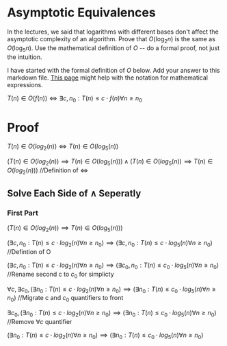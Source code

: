 # Asymptotic Equivalences

In the lectures, we said that logarithms with different bases don't affect the
asymptotic complexity of an algorithm. Prove that $O(\log_{2} n)$ is the same as
$O(\log_{5} n)$. Use the mathematical definition of $O$ -- do a formal proof,
not just the intuition.

I have started with the formal definition of $O$ below. Add your answer to this
markdown file. [This
page](https://docs.github.com/en/get-started/writing-on-github/working-with-advanced-formatting/writing-mathematical-expressions)
might help with the notation for mathematical expressions.

$T(n) \in O(f(n)) \iff \exists c, n_0: T(n) \leq c \cdot f(n) \forall n \geq n_0$

# Proof

$T(n) \in O(log_2(n)) \iff T(n) \in O(log_5(n))$

$(T(n) \in O(log_2(n)) \implies T(n) \in O(log_5(n))) \land (T(n) \in O(log_5(n)) \implies T(n) \in O(log_2(n)))$  //Definition of $\iff$

## Solve Each Side of $\land$ Seperatly

### First Part

$(T(n) \in O(log_2(n)) \implies T(n) \in O(log_5(n)))$

$(\exists c, n_0: T(n) \leq c \cdot log_2(n) \forall n \geq n_0) \implies (\exists c, n_0: T(n) \leq c \cdot log_5(n) \forall n \geq n_0)$  //Defintion of O

$(\exists c, n_0: T(n) \leq c \cdot log_2(n) \forall n \geq n_0) \implies (\exists c_0, n_0: T(n) \leq c_0 \cdot log_5(n) \forall n \geq n_0)$  //Rename second c to $c_0$ for simplicty

$\forall c, \exists c_0, (\exists n_0: T(n) \leq c \cdot log_2(n) \forall n \geq n_0) \implies (\exists n_0: T(n) \leq c_0 \cdot log_5(n) \forall n \geq n_0)$  //Migrate c and $c_0$ quantifiers to front

$\exists c_0, (\exists n_0: T(n) \leq c \cdot log_2(n) \forall n \geq n_0) \implies (\exists n_0: T(n) \leq c_0 \cdot log_5(n) \forall n \geq n_0)$  //Remove $\forall c$ quantifier

$(\exists n_0: T(n) \leq c \cdot log_2(n) \forall n \geq n_0) \implies (\exists n_0: T(n) \leq c_0 \cdot log_5(n) \forall n \geq n_0)$
